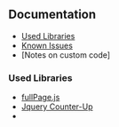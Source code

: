 ## Documentation

- [Used Libraries](#used-libraries)
- [Known Issues](#known-issues)
- [Notes on custom code]

### Used Libraries

- [fullPage.js](https://github.com/alvarotrigo/fullPage.js)
- [Jquery Counter-Up](https://codepen.io/bev_a/pen/YOGQBv)
- 
